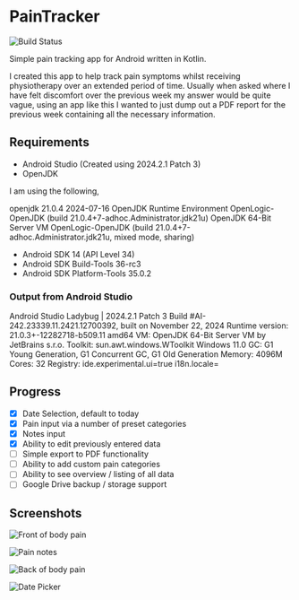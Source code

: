 # PainTracker

![Build Status](https://github.com/devoctomy/PainTracker/actions/workflows/android.yml/badge.svg)

Simple pain tracking app for Android written in Kotlin.

I created this app to help track pain symptoms whilst receiving physiotherapy over an extended period of time.  Usually when asked where I have felt discomfort over the previous week my answer would be quite vague, using an app like this I wanted to just dump out a PDF report for the previous week containing all the necessary information.

## Requirements

* Android Studio (Created using 2024.2.1 Patch 3)
* OpenJDK

I am using the following,

openjdk 21.0.4 2024-07-16
OpenJDK Runtime Environment OpenLogic-OpenJDK (build 21.0.4+7-adhoc.Administrator.jdk21u)
OpenJDK 64-Bit Server VM OpenLogic-OpenJDK (build 21.0.4+7-adhoc.Administrator.jdk21u, mixed mode, sharing)

* Android SDK 14 (API Level 34)
* Android SDK Build-Tools 36-rc3
* Android SDK Platform-Tools 35.0.2

### Output from Android Studio

Android Studio Ladybug | 2024.2.1 Patch 3
Build #AI-242.23339.11.2421.12700392, built on November 22, 2024
Runtime version: 21.0.3+-12282718-b509.11 amd64
VM: OpenJDK 64-Bit Server VM by JetBrains s.r.o.
Toolkit: sun.awt.windows.WToolkit
Windows 11.0
GC: G1 Young Generation, G1 Concurrent GC, G1 Old Generation
Memory: 4096M
Cores: 32
Registry:
  ide.experimental.ui=true
  i18n.locale=

## Progress

- [x] Date Selection, default to today
- [x] Pain input via a number of preset categories
- [x] Notes input
- [x] Ability to edit previously entered data
- [ ] Simple export to PDF functionality
- [ ] Ability to add custom pain categories
- [ ] Ability to see overview / listing of all data
- [ ] Google Drive backup / storage support

## Screenshots

![Front of body pain](https://github.com/devoctomy/PainTracker/raw/main/Documentation/Screenshots/Screenshot-2024-12-25-122152.png)

![Pain notes](https://github.com/devoctomy/PainTracker/raw/main/Documentation/Screenshots/Screenshot-2024-12-25-122254.png)

![Back of body pain](https://github.com/devoctomy/PainTracker/raw/main/Documentation/Screenshots/Screenshot-2024-12-25-122336.png)

![Date Picker](https://github.com/devoctomy/PainTracker/raw/main/Documentation/Screenshots/Screenshot-2024-12-25-122359.png)

